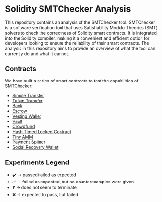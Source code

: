 # Solidity SMTChecker Analysis
This repository contains an analysis of the SMTChecker tool. SMTChecker is a
software verification tool that uses Satisfiability Modulo Theories (SMT)
solvers to check the correctness of Solidity smart contracts. It is integrated
into the Solidity compiler, making it a convenient and efficient option for
developers looking to ensure the reliability of their smart contracts. The
analysis in this repository aims to provide an overview of what the tool can
currently do and what it cannot. 

## Contracts
We have built a series of smart contracts to test the capabilities of SMTChecker:

- [Simple Transfer](contracts/simple_transfer/)
- [Token Transfer](contracts/token_transfer/)
- [Bank](contracts/bank/)
- [Escrow](contracts/escrow/)
- [Vesting Wallet](contracts/vesting_wallet/)
- [Vault](contracts/vault/)
- [Crowdfund](contracts/crowdfund/)
- [Hash Timed Locked Contract](contracts/htlc/)
- [Tiny AMM](contracts/tinyamm/)
- [Payment Splitter](contracts/payment_splitter/)
- [Social Recovery Wallet](contracts/social_recovery_wallet/)

## Experiments Legend
- :heavy_check_mark: $\to$ passed/failed as expected
- :white_check_mark: $\to$ failed as expected, but no counterexamples were given
- :question: $\to$ does not seem to terminate
- :x: $\to$ expected to pass, but failed
